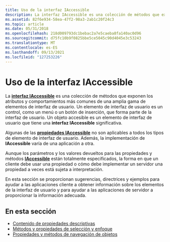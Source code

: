 ```yaml
---
title: Uso de la interfaz IAccessible
description: La interfaz IAccessible es una colección de métodos que exponen los atributos y comportamientos más comunes de una amplia gama de elementos de interfaz de usuario.
ms.assetid: 82f6e934-58ea-47f2-98a3-2ab1c20f24c3
ms.topic: article
ms.date: 05/31/2018
ms.openlocfilehash: 218d009793dc1bebac2a7e5caeba8fa140ac0d96
ms.sourcegitcommit: d75fc10b9f0825bbe5ce5045c90d4045e3c53243
ms.translationtype: MT
ms.contentlocale: es-ES
ms.lasthandoff: 09/13/2021
ms.locfileid: "127253226"
---
```

# <a name="using-the-iaccessible-interface"></a>Uso de la interfaz IAccessible

La [**interfaz IAccessible**](/windows/desktop/api/oleacc/nn-oleacc-iaccessible) es una colección de métodos que exponen los atributos y comportamientos más comunes de una amplia gama de elementos de interfaz de usuario. Un elemento de interfaz de usuario es un control, como un menú o un botón de inserción, que forma parte de la interfaz de usuario. Un objeto accesible es un elemento de interfaz de usuario que tiene una **interfaz IAccessible** significativa.

Algunas de las [**propiedades IAccessible**](/windows/desktop/api/oleacc/nn-oleacc-iaccessible) no son aplicables a todos los tipos de elemento de interfaz de usuario. Además, la implementación de **IAccessible** varía de una aplicación a otra.

Aunque los parámetros y los valores devueltos para las propiedades y métodos [**IAccessible**](/windows/desktop/api/oleacc/nn-oleacc-iaccessible) están totalmente especificados, la forma en que un cliente debe usar una propiedad o cómo debe implementar un servidor una propiedad a veces está sujeta a interpretación.

En esta sección se proporcionan sugerencias, directrices y ejemplos para ayudar a las aplicaciones cliente a obtener información sobre los elementos de la interfaz de usuario y para ayudar a las aplicaciones de servidor a proporcionar la información adecuada.

## <a name="in-this-section"></a>En esta sección

-   [Contenido de propiedades descriptivas](content-of-descriptive-properties.md)
-   [Métodos y propiedades de selección y enfoque](selection-and-focus-properties-and-methods.md)
-   [Propiedades y métodos de navegación de objetos](object-navigation-properties-and-methods.md)

 

 




